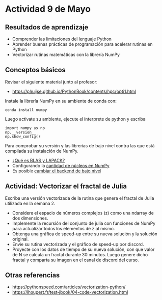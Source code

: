 # Actividad 9 de Mayo

## Resultados de aprendizaje

- Comprender las limitaciones del lenguaje Python 
- Aprender buenas prácticas de programación para acelerar rutinas en Python
- Vectorizar rutinas matemáticas con la librería NumPy

## Conceptos básicos

Revisar el siguiente material junto al profesor:

- https://phuijse.github.io/PythonBook/contents/hpc/opti1.html

Instale la librería NumPy en su ambiente de conda con:

    conda install numpy

Luego activate su ambiente, ejecute el interprete de python y escriba

    import numpy as np 
    np.__version__
    np.show_config()

Para comprobar su versión y las librerías de bajo nivel contra las que está compilada su instalación de NumPy.

- [¿Qué es BLAS y LAPACK?](https://superfastpython.com/what-is-blas-and-lapack-in-numpy/)
- Configurando la [cantidad de núcleos en NumPy](https://superfastpython.com/numpy-number-blas-threads/)
- Es posible [cambiar el backend de bajo nivel](https://conda-forge.org/docs/maintainer/knowledge_base.html#switching-blas-implementation)

## Actividad: Vectorizar el fractal de Julia

Escriba una versión vectorizada de la rutina que genera el fractal de Julia utilizada en la semana 2. 

- Considere el espacio de números complejos (z) como una ndarray de dos dimensiones. 
- Implemente la recursión del conjunto de julia con funciones de NumPy para actualizar todos los elementos de z al mismo. 
- Obtenga una gráfica de speed-up entre su nueva solución y la solución original. 
- Envíe su rutina vectorizada y el gráfico de speed-up por discord.
- Proyecte con los datos de tiempo de su nueva solución, con que valor de N se calcula un fractal durante 30 minutos. Luego genere dicho fractal y comparta su imagen en el canal de discord del curso.


## Otras referencias

- https://pythonspeed.com/articles/vectorization-python/
- https://lhoupert.fr/test-jbook/04-code-vectorization.html
